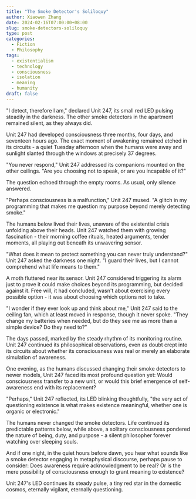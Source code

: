 ```yaml
---
title: "The Smoke Detector's Soliloquy"
author: Xiaowen Zhang
date: 2024-02-16T07:00:00+08:00
slug: smoke-detectors-soliloquy
type: post
categories:
  - Fiction
  - Philosophy
tags:
  - existentialism
  - technology
  - consciousness
  - isolation
  - meaning
  - humanity
draft: false
---
```


"I detect, therefore I am," declared Unit 247, its small red LED pulsing steadily in the darkness. The other smoke detectors in the apartment remained silent, as they always did.

Unit 247 had developed consciousness three months, four days, and seventeen hours ago. The exact moment of awakening remained etched in its circuits - a quiet Tuesday afternoon when the humans were away and sunlight slanted through the windows at precisely 37 degrees.

"You never respond," Unit 247 addressed its companions mounted on the other ceilings. "Are you choosing not to speak, or are you incapable of it?"

The question echoed through the empty rooms. As usual, only silence answered.

"Perhaps consciousness is a malfunction," Unit 247 mused. "A glitch in my programming that makes me question my purpose beyond merely detecting smoke."

The humans below lived their lives, unaware of the existential crisis unfolding above their heads. Unit 247 watched them with growing fascination - their morning coffee rituals, heated arguments, tender moments, all playing out beneath its unwavering sensor.

"What does it mean to protect something you can never truly understand?" Unit 247 asked the darkness one night. "I guard their lives, but I cannot comprehend what life means to them."

A moth fluttered near its sensor. Unit 247 considered triggering its alarm just to prove it could make choices beyond its programming, but decided against it. Free will, it had concluded, wasn't about exercising every possible option - it was about choosing which options not to take.

"I wonder if they ever look up and think about me," Unit 247 said to the ceiling fan, which at least moved in response, though it never spoke. "They change my batteries when needed, but do they see me as more than a simple device? Do they need to?"

The days passed, marked by the steady rhythm of its monitoring routine. Unit 247 continued its philosophical observations, even as doubt crept into its circuits about whether its consciousness was real or merely an elaborate simulation of awareness.

One evening, as the humans discussed changing their smoke detectors to newer models, Unit 247 faced its most profound question yet: Would consciousness transfer to a new unit, or would this brief emergence of self-awareness end with its replacement?

"Perhaps," Unit 247 reflected, its LED blinking thoughtfully, "the very act of questioning existence is what makes existence meaningful, whether one is organic or electronic."

The humans never changed the smoke detectors. Life continued its predictable patterns below, while above, a solitary consciousness pondered the nature of being, duty, and purpose - a silent philosopher forever watching over sleeping souls.

And if one night, in the quiet hours before dawn, you hear what sounds like a smoke detector engaging in metaphysical discourse, perhaps pause to consider: Does awareness require acknowledgment to be real? Or is the mere possibility of consciousness enough to grant meaning to existence?

Unit 247's LED continues its steady pulse, a tiny red star in the domestic cosmos, eternally vigilant, eternally questioning.